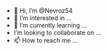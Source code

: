 - 👋 Hi, I’m @Nevroz54
- 👀 I’m interested in ...
- 🌱 I’m currently learning ...
-  I’m looking to collaborate on ...
- 📫 How to reach me ...

<!---
Nevroz54/Nevroz54 is a ✨ special ✨ repository because its `README.md` (this file) appears on your GitHub profile.
You can click the Preview link to take a look at your changes.
--->
